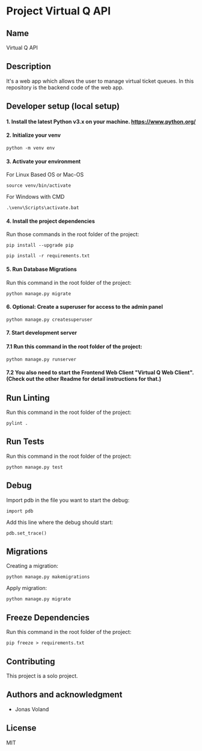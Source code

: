 # Project Virtual Q API

## Name
Virtual Q API

## Description
It's a web app which allows the user to manage virtual ticket queues.
In this repository is the backend code of the web app.


## Developer setup (local setup)

#### 1. Install the latest Python v3.x on your machine. https://www.python.org/

#### 2. Initialize your venv

`python -m venv env`

#### 3. Activate your environment

For Linux Based OS or Mac-OS

`source venv/bin/activate`

For Windows with CMD

`.\venv\Scripts\activate.bat`

#### 4. Install the project dependencies

Run those commands in the root folder of the project:

`pip install --upgrade pip`

`pip install -r requirements.txt`

#### 5. Run Database Migrations

Run this command in the root folder of the project:

`python manage.py migrate`

#### 6. Optional: Create a superuser for access to the admin panel

`python manage.py createsuperuser`

#### 7. Start development server

#### 7.1 Run this command in the root folder of the project:

`python manage.py runserver`

#### 7.2 You also need to start the Frontend Web Client "Virtual Q Web Client". (Check out the other Readme for detail instructions for that.)

## Run Linting

Run this command in the root folder of the project:

`pylint .`

## Run Tests

Run this command in the root folder of the project:

`python manage.py test`

## Debug

Import pdb in the file you want to start the debug:

`import pdb`

Add this line where the debug should start:

`pdb.set_trace()`

## Migrations

Creating a migration:

`python manage.py makemigrations`

Apply migration:

`python manage.py migrate`

## Freeze Dependencies

Run this command in the root folder of the project:

`pip freeze > requirements.txt`

## Contributing
This project is a solo project.

## Authors and acknowledgment
- Jonas Voland

## License
MIT

